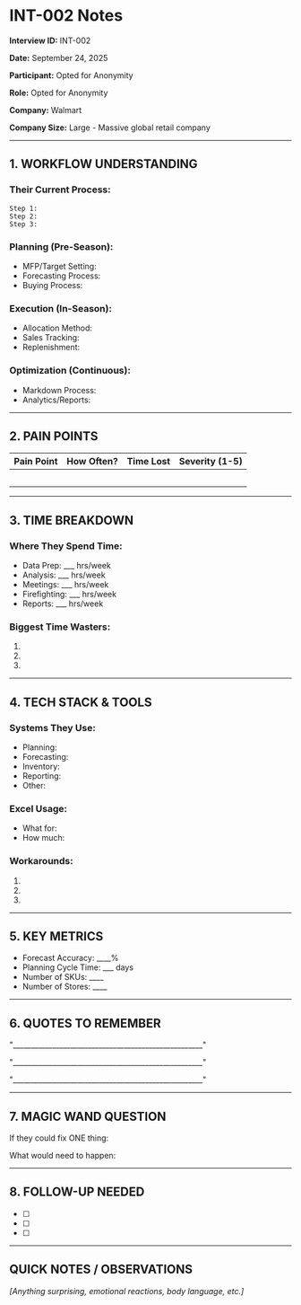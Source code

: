 # INT-002 Notes

**Interview ID:** INT-002

**Date:** September 24, 2025

**Participant:** Opted for Anonymity

**Role:** Opted for Anonymity

**Company:** Walmart

**Company Size:** Large - Massive global retail company

---

## 1. WORKFLOW UNDERSTANDING

### Their Current Process:
```
Step 1:
Step 2:
Step 3:
```

### Planning (Pre-Season):
- MFP/Target Setting:
- Forecasting Process:
- Buying Process:

### Execution (In-Season):
- Allocation Method:
- Sales Tracking:
- Replenishment:

### Optimization (Continuous):
- Markdown Process:
- Analytics/Reports:

---

## 2. PAIN POINTS

| Pain Point | How Often? | Time Lost | Severity (1-5) |
|------------|------------|-----------|----------------|
| | | | |
| | | | |
| | | | |
| | | | |
| | | | |

---

## 3. TIME BREAKDOWN

### Where They Spend Time:
- Data Prep: ___ hrs/week
- Analysis: ___ hrs/week
- Meetings: ___ hrs/week
- Firefighting: ___ hrs/week
- Reports: ___ hrs/week

### Biggest Time Wasters:
1.
2.
3.

---

## 4. TECH STACK & TOOLS

### Systems They Use:
- Planning:
- Forecasting:
- Inventory:
- Reporting:
- Other:

### Excel Usage:
- What for:
- How much:

### Workarounds:
1.
2.
3.

---

## 5. KEY METRICS

- Forecast Accuracy: ____%
- Planning Cycle Time: ___ days
- Number of SKUs: ____
- Number of Stores: ____

---

## 6. QUOTES TO REMEMBER

"_____________________________________________________"

"_____________________________________________________"

"_____________________________________________________"

---

## 7. MAGIC WAND QUESTION

If they could fix ONE thing:


What would need to happen:


---

## 8. FOLLOW-UP NEEDED

- [ ]
- [ ]
- [ ]

---

## QUICK NOTES / OBSERVATIONS

*[Anything surprising, emotional reactions, body language, etc.]*

